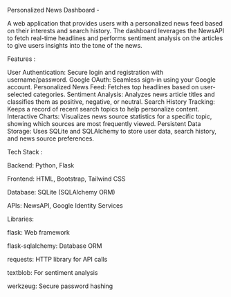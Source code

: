 Personalized News Dashboard - 

A web application that provides users with a personalized news feed based on their interests and search history. The dashboard leverages the NewsAPI to fetch real-time headlines and performs sentiment analysis on the articles to give users insights into the tone of the news.

Features :

User Authentication: Secure login and registration with username/password.
Google OAuth: Seamless sign-in using your Google account.
Personalized News Feed: Fetches top headlines based on user-selected categories.
Sentiment Analysis: Analyzes news article titles and classifies them as positive, negative, or neutral.
Search History Tracking: Keeps a record of recent search topics to help personalize content.
Interactive Charts: Visualizes news source statistics for a specific topic, showing which sources are most frequently viewed.
Persistent Data Storage: Uses SQLite and SQLAlchemy to store user data, search history, and news source preferences.

Tech Stack : 

Backend: Python, Flask

Frontend: HTML, Bootstrap, Tailwind CSS

Database: SQLite (SQLAlchemy ORM)

APIs: NewsAPI, Google Identity Services

Libraries:

flask: Web framework

flask-sqlalchemy: Database ORM

requests: HTTP library for API calls

textblob: For sentiment analysis

werkzeug: Secure password hashing
